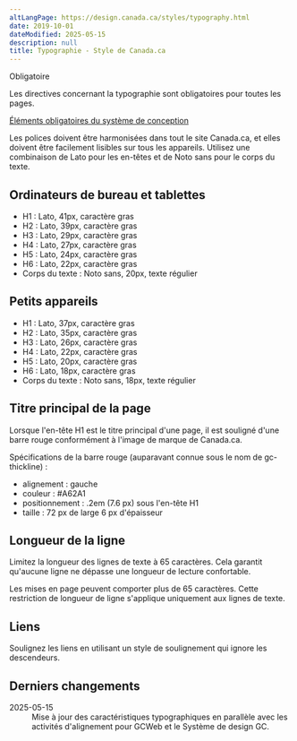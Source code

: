 ```yaml
---
altLangPage: https://design.canada.ca/styles/typography.html
date: 2019-10-01
dateModified: 2025-05-15
description: null
title: Typographie - Style de Canada.ca
---
```

<p><span class="label label-danger">Obligatoire</span></p>
<p>Les directives concernant la typographie sont obligatoires pour toutes les pages.</p>
<p><a href="{{ site.url }}/specifications/elements-obligatoires.html">Éléments obligatoires du système de conception</a></p>
<p>Les polices doivent être harmonisées dans tout le site Canada.ca, et elles doivent être facilement lisibles sur tous les appareils. Utilisez une combinaison de Lato pour les en-têtes et de Noto sans pour le corps du texte.</p>
<h2>Ordinateurs de bureau et tablettes</h2>
<ul>
  <li>H1&nbsp;: Lato, 41px, caractère gras</li>
  <li>H2&nbsp;: Lato, 39px, caractère gras</li>
  <li>H3&nbsp;: Lato, 29px, caractère gras</li>
  <li>H4&nbsp;: Lato, 27px, caractère gras</li>
  <li>H5&nbsp;: Lato, 24px, caractère gras</li>
  <li>H6&nbsp;: Lato, 22px, caractère gras</li>
  <li>Corps du texte&nbsp;: Noto sans, 20px, texte régulier</li>
</ul>
<h2>Petits appareils</h2>
<ul>
  <li>H1&nbsp;: Lato, 37px, caractère gras</li>
  <li>H2&nbsp;: Lato, 35px, caractère gras</li>
  <li>H3&nbsp;: Lato, 26px, caractère gras</li>
  <li>H4&nbsp;: Lato, 22px, caractère gras</li>
  <li>H5&nbsp;: Lato, 20px, caractère gras</li>
  <li>H6&nbsp;: Lato, 18px, caractère gras</li>
  <li>Corps du texte&nbsp;: Noto sans, 18px, texte régulier</li>
</ul>
<h2>Titre principal de la page</h2>
<p>Lorsque l'en-tête H1 est le titre principal d'une page, il est souligné d'une barre rouge conformément à l'image de marque de Canada.ca.</p>
<p>Spécifications de la barre rouge (auparavant connue sous le nom de gc-thickline)&nbsp;:</p>
<ul>
  <li>alignement&nbsp;: gauche</li>
  <li>couleur&nbsp;: #A62A1</li>
  <li>positionnement&nbsp;: .2em (7.6&nbsp;px) sous l'en-tête H1</li>
  <li>taille&nbsp;: 72&nbsp;px de large 6&nbsp;px d'épaisseur</li>
</ul>
<h2>Longueur de la ligne</h2>
<p>Limitez la longueur des lignes de texte à 65 caractères. Cela garantit qu'aucune ligne ne dépasse une longueur de lecture confortable.</p>
<p>Les mises en page peuvent comporter plus de 65 caractères. Cette restriction de longueur de ligne s'applique uniquement aux lignes de texte.</p>
<h2>Liens</h2>
<p>Soulignez les liens en utilisant un style de soulignement qui ignore les descendeurs.</p>
<h2>Derniers changements</h2>
<dl class="dl-horizontal">
  <dt><time>2025-05-15</time></dt>
  <dd>Mise à jour des caractéristiques typographiques en parallèle avec les activités d'alignement pour GCWeb et le Système de design GC.</dd>
</dl>
